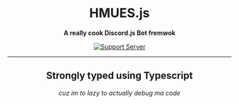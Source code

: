 <div align="center">

# HMUES.js

**A really cook Discord.js Bot fremwok**

[![Support Server](https://discord.com/api/guilds/968171159776559174/embed.png?style=banner2)](https://discord.gg/KubGRbRKWX)

</div>

---

<div align="center">

## Strongly typed using Typescript

_cuz im to lazy to actually debug ma code_

</div>
